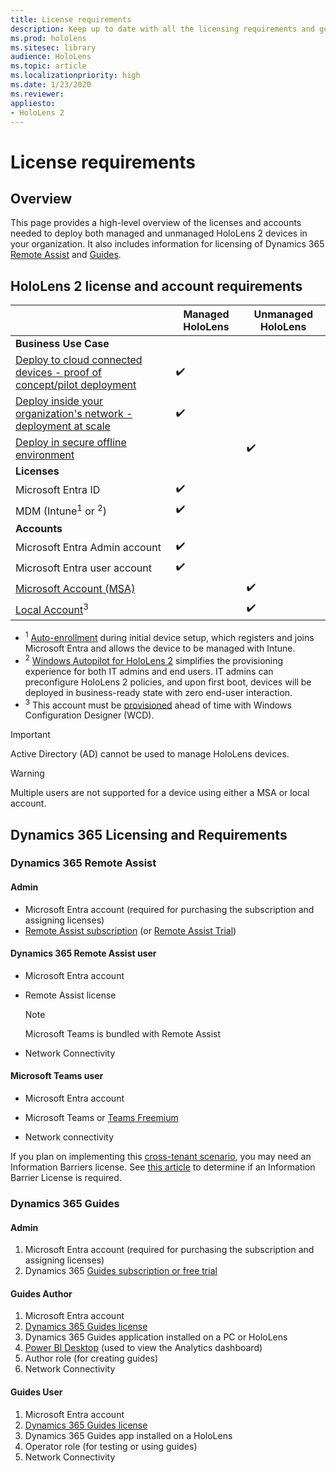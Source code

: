 ```yaml
---
title: License requirements
description: Keep up to date with all the licensing requirements and guidelines you need for mobile device management, HoloLens, and Remote Assist.
ms.prod: hololens
ms.sitesec: library
audience: HoloLens
ms.topic: article
ms.localizationpriority: high
ms.date: 1/23/2020
ms.reviewer: 
appliesto:
- HoloLens 2
---
```


# License requirements

## Overview
This page provides a high-level overview of the licenses and accounts needed to deploy both managed and unmanaged HoloLens 2 devices in your organization. It also includes information for licensing of Dynamics 365 [Remote Assist](#dynamics-365-remote-assist) and [Guides](#dynamics-365-guides).

## HoloLens 2 license and account requirements

 
|       &nbsp;      | Managed HoloLens | Unmanaged HoloLens |
|-------------------|-----------------|---------------------|
| **Business Use Case** | | |
| [Deploy to cloud connected devices - proof of concept/pilot deployment](hololens-requirements.md#scenario-a-deploy-to-cloud-connected-devices)  | ✔️| |
| [Deploy inside your organization's network - deployment at scale](hololens-requirements.md#scenario-b-deploy-inside-your-organizations-network) | ✔️| |
| [Deploy in secure offline environment](hololens-requirements.md#scenario-c-deploy-in-secure-offline-environment) | | ✔️ |
| **Licenses** | | |
| Microsoft Entra ID | ✔️ | |
| MDM (Intune<sup>1</sup> or <sup>2</sup>) | ✔️  | |
| **Accounts** |  | |
| Microsoft Entra Admin account | ✔️ |  |
| Microsoft Entra user account | ✔️ | |
| [Microsoft Account (MSA)](/windows/security/identity-protection/access-control/microsoft-accounts)| | ✔️ |
| [Local Account](/windows/security/identity-protection/access-control/local-accounts)<sup>3</sup> | | ✔️ |
- <sup>1</sup> [Auto-enrollment](/mem/intune/enrollment/windows-enroll#enable-windows-10-automatic-enrollment) during initial device setup, which registers and joins Microsoft Entra and allows the device to be managed with Intune.
- <sup>2</sup> [Windows Autopilot for HoloLens 2](hololens2-autopilot.md) simplifies the provisioning experience for both IT admins and end users. IT admins can preconfigure HoloLens 2 policies, and upon first boot, devices will be deployed in business-ready state with zero end-user interaction.
- <sup>3</sup> This account must be [provisioned](hololens-provisioning.md#provisioning-package-hololens-wizard) ahead of time with Windows Configuration Designer (WCD).

> [!IMPORTANT]
> Active Directory (AD) cannot be used to manage HoloLens devices.
 
> [!WARNING]
> Multiple users are not supported for a device using either a MSA or local account.

## Dynamics 365 Licensing and Requirements

### Dynamics 365 Remote Assist 

#### Admin

- Microsoft Entra account (required for purchasing the subscription and assigning licenses)
- [Remote Assist subscription](/dynamics365/mixed-reality/remote-assist/buy-and-deploy-remote-assist) (or [Remote Assist Trial](/dynamics365/mixed-reality/remote-assist/try-remote-assist))
    
#### Dynamics 365 Remote Assist user

- Microsoft Entra account

- Remote Assist license 

  > [!NOTE]
  > Microsoft Teams is bundled with Remote Assist

- Network Connectivity

#### Microsoft Teams user

- Microsoft Entra account

- Microsoft Teams or [Teams Freemium](https://products.office.com/microsoft-teams/free)

- Network connectivity

If you plan on implementing this [cross-tenant scenario](/dynamics365/mixed-reality/remote-assist/cross-tenant-overview#scenario-2-leasing-services-to-other-tenants), you may need an Information Barriers license. See [this article](/dynamics365/mixed-reality/remote-assist/cross-tenant-licensing-implementation#step-1-determine-if-information-barriers-are-necessary) to determine if an Information Barrier License is required.

### Dynamics 365 Guides 

#### Admin

1. Microsoft Entra account (required for purchasing the subscription and assigning licenses)
2. Dynamics 365 [Guides subscription or free trial](/dynamics365/mixed-reality/guides/setup-step-one)

#### Guides Author

1. Microsoft Entra account
1. [Dynamics 365 Guides license](/dynamics365/mixed-reality/guides/requirements)
1. Dynamics 365 Guides application installed on a PC or HoloLens
1. [Power BI Desktop](https://powerbi.microsoft.com/desktop/) (used to view the Analytics dashboard)
1. Author role (for creating guides)
1. Network Connectivity

#### Guides User

1. Microsoft Entra account
1. [Dynamics 365 Guides license](/dynamics365/mixed-reality/guides/requirements)
1. Dynamics 365 Guides app installed on a HoloLens
1. Operator role (for testing or using guides)
1. Network Connectivity

